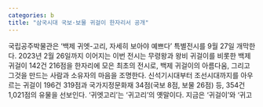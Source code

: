 ```yaml
---
categories: b
title: "삼국시대 국보·보물 귀걸이 한자리서 공개"
---
```

국립공주박물관은 ‘백제 귀엣-고리, 자세히 보아야 예쁘다’ 특별전시를 9월 27일 개막한다. 2023년 2월 26일까지 이어지는 이번 전시는 무령왕과 왕비 귀걸이를 비롯한 백제 귀걸이 142건 216점을 한자리에 모은 최초의 전시로, 백제 귀걸이의 아름다움, 그리고 그것을 만드는 사람과 소유자의 마음을 조명한다. 신석기시대부터 조선시대까지를 아우르는 귀걸이 196건 319점과 국가지정문화재 34점(국보 8점, 보물 26점) 등, 354건 1,021점의 유물을 선보인다. ‘귀엣고리’는 ‘귀고리’의 옛말이다. 지금은 ‘귀걸이’와 ‘귀고